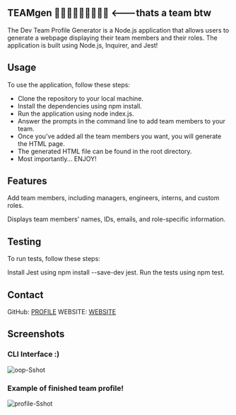 ## TEAMgen 🧑‍🤝‍🧑🧑‍🤝‍🧑🧑‍🤝‍🧑 <---thats a team btw

The Dev Team Profile Generator is a Node.js application that allows users to generate a webpage displaying their team members and their roles. The application is built using Node.js, Inquirer, and Jest!

## Usage
To use the application, follow these steps:

- Clone the repository to your local machine.
- Install the dependencies using npm install.
- Run the application using node index.js.
- Answer the prompts in the command line to add team members to your team.
- Once you've added all the team members you want, you will generate the HTML page.
- The generated HTML file can be found in the root directory.
- Most importantly... ENJOY!

## Features
Add team members, including managers, engineers, interns, and custom roles.

Displays team members' names, IDs, emails, and role-specific information.

## Testing
To run tests, follow these steps:

Install Jest using npm install --save-dev jest.
Run the tests using npm test.

## Contact
GitHub: [PROFILE](https://github.com/lbako801)
WEBSITE: [WEBSITE](https://lorenbako.com/)

## Screenshots
### CLI Interface :)
![oop-Sshot](https://user-images.githubusercontent.com/112914389/220232328-e7569fb4-3fc2-4c01-b5d7-d36aafea1da6.jpg)

### Example of finished team profile!
![profile-Sshot](https://user-images.githubusercontent.com/112914389/220232323-a0284002-5277-45d8-9186-287522b78fed.jpg)
